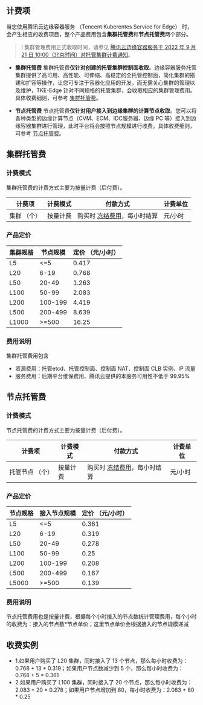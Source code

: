 ## 计费项
当您使用腾讯云边缘容器服务 （Tencent Kuberentes Service for Edge） 时，会产生相应的收费项目，整个产品费用包含**集群托管费**和**节点托管费**两个部分。

>! 集群管理费用正式收取时间，请参见 [腾讯云边缘容器服务于 2022 年 9 月 21 日 10:00（北京时间）对托管集群计费通知](https://cloud.tencent.com/document/product/457/68706)。

- **集群托管费**
集群托管费**仅针对创建的托管集群控制面收取**。边缘容器服务托管集群提供了高可用、高性能、可伸缩、高稳定的全托管控制面，简化集群的搭建和扩容等操作，让您可专注于容器化应用的开发，而无需关心集群的管理以及维护，TKE-Edge 针对不同规格的托管集群，会收取相应的集群管理费用。具体收费细则，可参考 [集群托管费](#cluster)。

- **节点托管费**
节点托管费**仅针对用户接入到边缘集群的计算节点收取**。您可以将各种类型的边缘计算节点（CVM、ECM、IDC服务器、边缘 PC 等）接入到边缘容器集群进行管理，此时平台将会按照节点规模进行收费。具体收费细则，可参考 [节点托管费](#node)。

## 集群托管费 [](id:cluster)

### 计费模式
集群托管费的计费方式主要为按量计费（后付费）。

| 计费项    | 计费模式 | 付款方式                                                     | 计费单位 |
| --------- | -------- | ------------------------------------------------------------ | -------- |
| 集群 （个） | 按量计费 | 购买时 [冻结费用](https://cloud.tencent.com/document/product/555/12039)，每小时结算 | 元/小时  |


### 产品定价[](id:price)

| 集群规格 | 节点规模 | 定价 （元/小时） |
| ---------------- | -------------- | -------------- |
| L5                | <=5	             |0.417     |
| L20               | 6-19	           |0.768     |
| L50               | 20-49	           |1.263     |
| L100              | 50-99	           |2.083     |
| L200              | 100-199	         |4.419     |
| L500              | 200-499	         |8.639     |
| L1000             | >=500	           |16.25     |

### 费用说明
集群托管费用包含
- 资源费用：托管etcd、托管控制面、控制面 NAT、控制面 CLB 实例、IP 流量
- 服务费用：后期平台维保费用、腾讯云提供的本服务可用性不低于 99.95%

## 节点托管费 [](id:node)

### 计费模式
节点托管费的计费方式主要为按量计费（后付费）。

| 计费项    | 计费模式 | 付款方式                                                     | 计费单位 |
| --------- | -------- | ------------------------------------------------------------ | -------- |
| 托管节点 （个） | 按量计费 | 购买时 [冻结费用](https://cloud.tencent.com/document/product/555/12039)，每小时结算 | 元/小时  |


### 产品定价[](id:price)

| 节点规格 | 接入节点规模 | 定价 （元/小时） |
| ---------------- | -------------- | -------------- |
| L5                | <=5	               |0.361      |
| L20               | 6-19	             |0.319      |
| L50               | 20-49	             |0.278      |
| L100              | 50-99	             |0.25      |
| L200              | 100-199	           |0.208      |
| L500              | 200-499	           |0.167      |
| L5000             | >=500	             |0.139      |

### 费用说明
节点托管费用也是按量计费，根据每个小时接入的节点数统计管理费用，每个小时的收费为：接入的节点数*节点单价；这里节点单价会根据接入的节点规模递减


## 收费实例
- 1.如果用户购买了 L20 集群，同时接入了 13 个节点，那么每小时收费为：0.768 + 13 * 0.319；如果用户节点数减少到 5 个，那么每小时收费为：0.768 + 5 * 0.361
- 2.如果用户购买了 L100 集群，同时接入了 20 个节点，那么每小时收费为：2.083 + 20 * 0.278；如果用户节点增加到 80，每小时收费为：2.083 + 80 * 0.25
